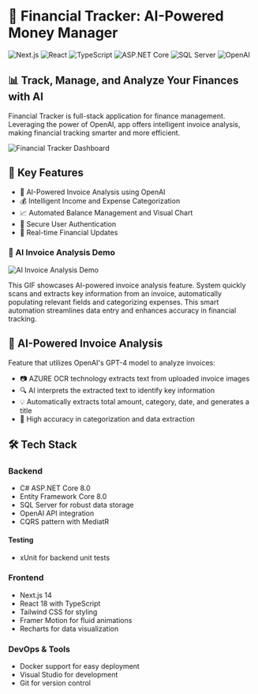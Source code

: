 # 🌟 Financial Tracker: AI-Powered Money Manager

![Next.js](https://img.shields.io/badge/Next.js-14.2.4-black?style=for-the-badge&logo=next.js)
![React](https://img.shields.io/badge/React-18-blue?style=for-the-badge&logo=react)
![TypeScript](https://img.shields.io/badge/TypeScript-5-blue?style=for-the-badge&logo=typescript)
![ASP.NET Core](https://img.shields.io/badge/ASP.NET%20Core-8.0-purple?style=for-the-badge&logo=.net)
![SQL Server](https://img.shields.io/badge/SQL%20Server-Latest-red?style=for-the-badge&logo=microsoft-sql-server)
![OpenAI](https://img.shields.io/badge/OpenAI-API-green?style=for-the-badge&logo=openai)

## 📊 Track, Manage, and Analyze Your Finances with AI

Financial Tracker is full-stack application for finance management. Leveraging the power of OpenAI, app offers intelligent invoice analysis, making financial tracking smarter and more efficient.

![Financial Tracker Dashboard](https://i.imgur.com/cmvzmsx.png)


## 🚀 Key Features

- 🤖 AI-Powered Invoice Analysis using OpenAI
- 💰 Intelligent Income and Expense Categorization
- 📈 Automated Balance Management and Visual Chart
- 👤 Secure User Authentication
- 🔄 Real-time Financial Updates

### 🤖 AI Invoice Analysis Demo

![AI Invoice Analysis Demo](https://imgur.com/RJhKUuX.gif)

This GIF showcases AI-powered invoice analysis feature. System quickly scans and extracts key information from an invoice, automatically populating relevant fields and categorizing expenses. This smart automation streamlines data entry and enhances accuracy in financial tracking.



## 🧠 AI-Powered Invoice Analysis

Feature that utilizes OpenAI's GPT-4 model to analyze invoices:

- 📷 AZURE OCR technology extracts text from uploaded invoice images
- 🔍 AI interprets the extracted text to identify key information
- 💡 Automatically extracts total amount, category, date, and generates a title
- 🎯 High accuracy in categorization and data extraction

 
## 🛠️ Tech Stack

### Backend
- C# ASP.NET Core 8.0
- Entity Framework Core 8.0
- SQL Server for robust data storage
- OpenAI API integration
- CQRS pattern with MediatR
  
 #### Testing
- xUnit for backend unit tests


### Frontend
- Next.js 14
- React 18 with TypeScript
- Tailwind CSS for styling
- Framer Motion for fluid animations
- Recharts for data visualization


### DevOps & Tools
- Docker support for easy deployment
- Visual Studio for development
- Git for version control
